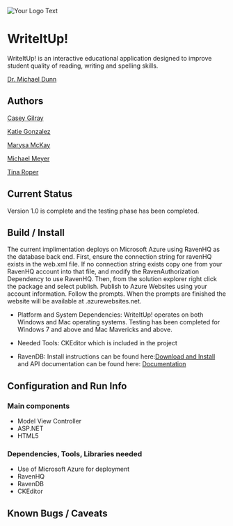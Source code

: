 ![Your Logo Text](http://encs.vancouver.wsu.edu/~k.gonzalez/Write.jpg)

# WriteItUp!

WriteItUp! is an interactive educational application designed to improve student quality of reading, writing and spelling skills.

[Dr. Michael Dunn](http://education.wsu.edu/directory/faculty/dunnm)

## Authors

[Casey Gilray](mailto:cgilray@gmail.com)

[Katie Gonzalez](mailto:kathrynn.gonzalez@gmail.com)

[Marysa McKay](mailto:marysam26@gmail.com)

[Michael Meyer](mailto:mm4223@yahoo.com)

[Tina Roper](mailto:troper17@comcast.net)


## Current Status

Version 1.0 is complete and the testing phase has been completed.

## Build / Install

The current implimentation deploys on Microsoft Azure using RavenHQ as the database back end. First, ensure the connection string for ravenHQ exists in the web.xml file. If no connection string exists copy one from your RavenHQ account into that file, and modify the RavenAuthorization Dependency to use RavenHQ. Then, from the solution explorer right click the package and select publish. Publish to Azure Websites using your account information. Follow the prompts. When the prompts are finished the website will be available at <Given Name>.azurewebsites.net.

* Platform and System Dependencies: 
    WriteItUp! operates on both Windows and Mac operating systems. 
    Testing has been completed for Windows 7 and above and Mac Mavericks and above.

* Needed Tools: CKEditor which is included in the project

* RavenDB:
    Install instructions can be found here:[Download and Install](http://ravendb.net/downloads/builds) and API documentation can be found here:
    [Documentation](http://ravendb.net/docs/article-page/2.0/csharp/client-api/connecting-to-a-ravendb-datastore)

## Configuration and Run Info



### Main components

* Model View Controller
* ASP.NET
* HTML5

### Dependencies, Tools, Libraries needed

* Use of Microsoft Azure for deployment
* RavenHQ
* RavenDB
* CKEditor

## Known Bugs / Caveats



